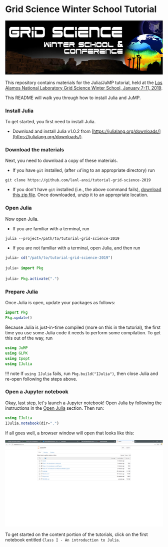 # Grid Science Winter School Tutorial

![logo](assets/logo.jpg)

This repository contains materials for the Julia/JuMP tutorial, held at the [Los Alamos National Laboratory
Grid Science Winter School, January 7-11, 2019](http://www.cvent.com/events/2019-grid-science-winter-school-conference/event-summary-58d3065a0e2947bb8750464ffab634ce.aspx).

This README will walk you through how to install Julia and JuMP.

### Install Julia

To get started, you first need to install Julia.

 - Download and install Julia v1.0.2 from [https://julialang.org/downloads/](https://julialang.org/downloads/).

### Download the materials

Next, you need to download a copy of these materials.

 - If you have `git`
installed, (after `cd`'ing to an appropriate directory) run
```
git clone https://github.com/lanl-ansi/tutorial-grid-science-2019
```
 - If you don't have `git` installed (i.e., the above command fails), [download this zip file](https://github.com/lanl-ansi/tutorial-grid-science-2019/archive/master.zip). Once downloaded, unzip it to an appropriate location.

### Open Julia

Now open Julia.
 - If you are familiar with a terminal, run
 ```
 julia --project=/path/to/tutorial-grid-science-2019
 ```
 - If you are not familiar with a terminal, open Julia, and then run
 ```julia
 julia> cd("/path/to/tutorial-grid-science-2019")

 julia> import Pkg

 julia> Pkg.activate(".")
 ```

### Prepare Julia

Once Julia is open, update your packages as follows:
 ```julia
 import Pkg
 Pkg.update()

 ```

Because Julia is just-in-time compiled (more on this in the tutorial), the first time you use some Julia code it needs to perform some compilation. To get this out of the way, run
```julia
using JuMP
using GLPK
using Ipopt
using IJulia
```

!!! note
  If `using IJulia` fails, run `Pkg.build("IJulia")`, then close Julia and re-open following the steps above.

### Open a Jupyter notebook

Okay, last step, let's launch a Jupyter notebook! Open Julia by following the instructions in the [Open Julia](#open-julia) section. Then run:
```julia
using IJulia
IJulia.notebook(dir=".")
```

If all goes well, a browser window will open that looks like this:

![jupyer_notebook](assets/jupyter.png)

To get started on the content portion of the tutorials, click on the first notebook entitled `Class I - An introduction to Julia`.

